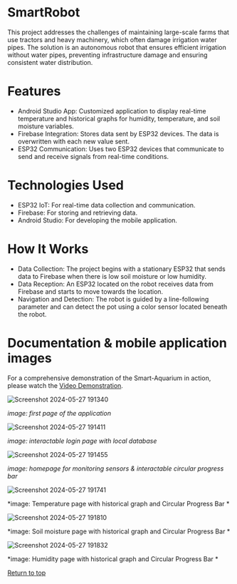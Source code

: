 # SmartRobot
This project addresses the challenges of maintaining large-scale farms that use tractors and heavy machinery, which often damage irrigation water pipes. The solution is an autonomous robot that ensures efficient irrigation without water pipes, preventing infrastructure damage and ensuring consistent water distribution.


# Features
- Android Studio App: Customized application to display real-time temperature and historical graphs for humidity, temperature, and soil moisture variables.
- Firebase Integration: Stores data sent by ESP32 devices. The data is overwritten with each new value sent.
- ESP32 Communication: Uses two ESP32 devices that communicate to send and receive signals from real-time conditions.
# Technologies Used
- ESP32 IoT: For real-time data collection and communication.
- Firebase: For storing and retrieving data.
- Android Studio: For developing the mobile application.
# How It Works
- Data Collection: The project begins with a stationary ESP32 that sends data to Firebase when there is low soil moisture or low humidity.
- Data Reception: An ESP32 located on the robot receives data from Firebase and starts to move towards the location.
- Navigation and Detection: The robot is guided by a line-following parameter and can detect the pot using a color sensor located beneath the robot.
# Documentation & mobile application images

For a comprehensive demonstration of the Smart-Aquarium in action, please watch the [Video Demonstration]().

![Screenshot 2024-05-27 191340](https://github.com/RaphaelNazareth/Farm-Robot/assets/86475236/0f248f23-bd08-404b-8b2a-7a2b81adcd81)


*image: first page of the application*

![Screenshot 2024-05-27 191411](https://github.com/RaphaelNazareth/Farm-Robot/assets/86475236/3271c836-c051-4879-b4f6-55a21e531e94)


*image: interactable login page with local database*

![Screenshot 2024-05-27 191455](https://github.com/RaphaelNazareth/Farm-Robot/assets/86475236/cc6c2ee1-ace5-4117-8ebb-147151a7a4cb)

*image: homepage for monitoring sensors & interactable circular progress bar*

![Screenshot 2024-05-27 191741](https://github.com/RaphaelNazareth/Farm-Robot/assets/86475236/6b7653a3-4a45-4514-8867-6cd461817aaf)

*image: Temperature page with historical graph and Circular Progress Bar *

![Screenshot 2024-05-27 191810](https://github.com/RaphaelNazareth/Farm-Robot/assets/86475236/02531bfb-a09d-42fc-90a4-b5573f2049af)

*image: Soil moisture page with historical graph and Circular Progress Bar *

![Screenshot 2024-05-27 191832](https://github.com/RaphaelNazareth/Farm-Robot/assets/86475236/aa436891-7426-4572-b1a0-0a2d1ec70ad5)

*image: Humidity page with historical graph and Circular Progress Bar *

[Return to top](https://github.com/RaphaelNazareth/FarmRobot)
